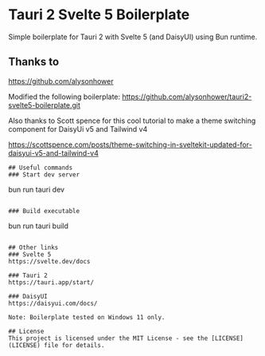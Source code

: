 # Tauri 2 Svelte 5 Boilerplate

Simple boilerplate for Tauri 2 with Svelte 5 (and DaisyUI) using Bun runtime.

## Thanks to

<https://github.com/alysonhower>

Modified the following boilerplate:
<https://github.com/alysonhower/tauri2-svelte5-boilerplate.git>

Also thanks to Scott spence for this cool tutorial to make a theme switching component for DaisyUi v5 and Tailwind v4

<https://scottspence.com/posts/theme-switching-in-sveltekit-updated-for-daisyui-v5-and-tailwind-v4>

```
## Useful commands
### Start dev server
```

bun run tauri dev

```

### Build executable
```

bun run tauri build

```

## Other links
### Svelte 5
https://svelte.dev/docs

### Tauri 2
https://tauri.app/start/

### DaisyUI
https://daisyui.com/docs/

Note: Boilerplate tested on Windows 11 only.

## License
This project is licensed under the MIT License - see the [LICENSE](LICENSE) file for details.

```
